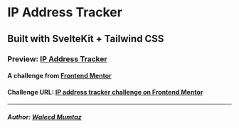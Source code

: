 # IP Address Tracker

## Built with SvelteKit + Tailwind CSS

### Preview: [IP Address Tracker](https://ip-address-tracker-blond-ten.vercel.app/)

#### A challenge from [Frontend Mentor](https://www.frontendmentor.io)

#### Challenge URL: [IP address tracker challenge on Frontend Mentor](https://www.frontendmentor.io/challenges/ip-address-tracker-I8-0yYAH0)

---

##### Author: [Waleed Mumtaz](https://twitter.com/WaleedMumtaaz)
